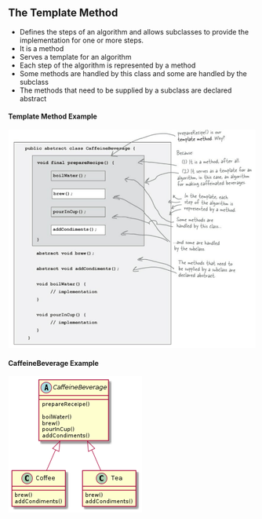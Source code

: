 ## The Template Method
* Defines the steps of an algorithm and allows subclasses to provide the implementation for one or more steps.
* It is a method
* Serves a template for an algorithm
* Each step of the algorithm is represented by a method
* Some methods are handled by this class and some are handled by the subclass
* The methods that need to be supplied by a subclass are declared abstract

#### Template Method Example
![alt_image](design/template_method_example.png)

#### CaffeineBeverage Example
![alt_image](design/class_diagram.png)
